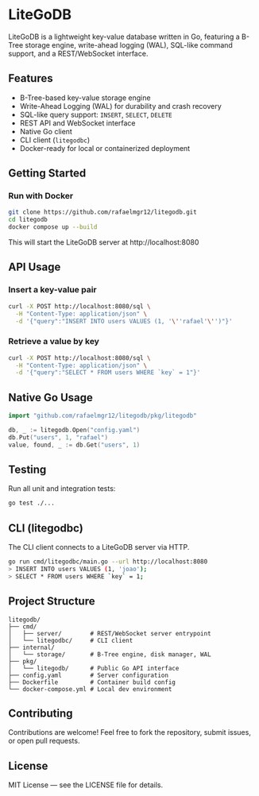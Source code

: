 # LiteGoDB

LiteGoDB is a lightweight key-value database written in Go, featuring a B-Tree storage engine, write-ahead logging (WAL), SQL-like command support, and a REST/WebSocket interface.

## Features

- B-Tree-based key-value storage engine
- Write-Ahead Logging (WAL) for durability and crash recovery
- SQL-like query support: `INSERT`, `SELECT`, `DELETE`
- REST API and WebSocket interface
- Native Go client
- CLI client (`litegodbc`)
- Docker-ready for local or containerized deployment

## Getting Started

### Run with Docker

```bash
git clone https://github.com/rafaelmgr12/litegodb.git
cd litegodb
docker compose up --build
```

This will start the LiteGoDB server at http://localhost:8080

## API Usage

### Insert a key-value pair

```bash
curl -X POST http://localhost:8080/sql \
  -H "Content-Type: application/json" \
  -d '{"query":"INSERT INTO users VALUES (1, '\''rafael'\'')"}'
```

### Retrieve a value by key

```bash
curl -X POST http://localhost:8080/sql \
  -H "Content-Type: application/json" \
  -d '{"query":"SELECT * FROM users WHERE `key` = 1"}'
```

## Native Go Usage

```go
import "github.com/rafaelmgr12/litegodb/pkg/litegodb"

db, _ := litegodb.Open("config.yaml")
db.Put("users", 1, "rafael")
value, found, _ := db.Get("users", 1)
```

## Testing

Run all unit and integration tests:

```bash
go test ./...
```

## CLI (litegodbc)

The CLI client connects to a LiteGoDB server via HTTP.

```bash
go run cmd/litegodbc/main.go --url http://localhost:8080
> INSERT INTO users VALUES (1, 'joao');
> SELECT * FROM users WHERE `key` = 1;
```

## Project Structure

```
litegodb/
├── cmd/
│   ├── server/        # REST/WebSocket server entrypoint
│   └── litegodbc/     # CLI client
├── internal/
│   └── storage/       # B-Tree engine, disk manager, WAL
├── pkg/
│   └── litegodb/      # Public Go API interface
├── config.yaml        # Server configuration
├── Dockerfile         # Container build config
└── docker-compose.yml # Local dev environment
```

## Contributing

Contributions are welcome! Feel free to fork the repository, submit issues, or open pull requests.

## License

MIT License — see the LICENSE file for details.